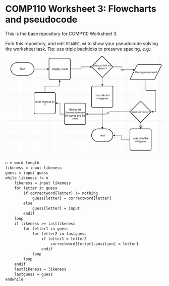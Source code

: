 # COMP110 Worksheet 3: Flowcharts and pseudocode

This is the base repository for COMP110 Worksheet 3.

Fork this repository, and edit `README.md` to show your pseudocode solving the worksheet task. Tip: use triple backticks to preserve spacing, e.g.:

![flowchart](fallout%204%20flowchart.PNG)

```
n = word length
likeness = input likeness
guess = input guess
while likeness != n
	likeness = input likeness
	for letter in guess
		if correctword[letter] != nothing
			guess[letter] = correctword[letter]
		else
			guess[letter] = input
		endif
	loop
	if likeness >= lastlikeness
		for letter1 in guess
			for letter2 in lastguess
				if letter1 = letter2
					correctword[letter1.position] = letter1
				endif
			loop
		loop
	endif
	lastlikeness = likeness
	lastguess = guess
endwhile		
```
